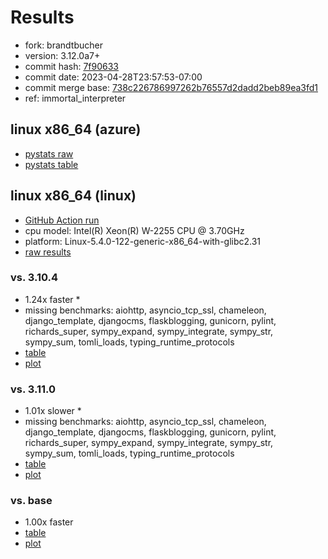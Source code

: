 # Results

- fork: brandtbucher
- version: 3.12.0a7+
- commit hash: [7f90633](https://github.com/brandtbucher/cpython/commit/7f90633)
- commit date: 2023-04-28T23:57:53-07:00
- commit merge base: [738c226786997262b76557d2dadd2beb89ea3fd1](https://github.com/brandtbucher/cpython/commit/738c226786997262b76557d2dadd2beb89ea3fd1)
- ref: immortal_interpreter

## linux x86_64 (azure)

- [pystats raw](bm-20230428-azure-x86_64-brandtbucher-immortal_interpreter-3.12.0a7%2B-7f90633-pystats.json)
- [pystats table](bm-20230428-azure-x86_64-brandtbucher-immortal_interpreter-3.12.0a7%2B-7f90633-pystats.md)

## linux x86_64 (linux)

- [GitHub Action run](https://github.com/faster-cpython/benchmarking/actions/runs/4837501205)
- cpu model: Intel(R) Xeon(R) W-2255 CPU @ 3.70GHz
- platform: Linux-5.4.0-122-generic-x86_64-with-glibc2.31
- [raw results](bm-20230428-linux-x86_64-brandtbucher-immortal_interpreter-3.12.0a7%2B-7f90633.json)

### vs. 3.10.4

- 1.24x faster \*
- missing benchmarks: aiohttp, asyncio_tcp_ssl, chameleon, django_template, djangocms, flaskblogging, gunicorn, pylint, richards_super, sympy_expand, sympy_integrate, sympy_str, sympy_sum, tomli_loads, typing_runtime_protocols
- [table](bm-20230428-linux-x86_64-brandtbucher-immortal_interpreter-3.12.0a7%2B-7f90633-vs-3.10.4.md)
- [plot](bm-20230428-linux-x86_64-brandtbucher-immortal_interpreter-3.12.0a7%2B-7f90633-vs-3.10.4.png)

### vs. 3.11.0

- 1.01x slower \*
- missing benchmarks: aiohttp, asyncio_tcp_ssl, chameleon, django_template, djangocms, flaskblogging, gunicorn, pylint, richards_super, sympy_expand, sympy_integrate, sympy_str, sympy_sum, tomli_loads, typing_runtime_protocols
- [table](bm-20230428-linux-x86_64-brandtbucher-immortal_interpreter-3.12.0a7%2B-7f90633-vs-3.11.0.md)
- [plot](bm-20230428-linux-x86_64-brandtbucher-immortal_interpreter-3.12.0a7%2B-7f90633-vs-3.11.0.png)

### vs. base

- 1.00x faster
- [table](bm-20230428-linux-x86_64-brandtbucher-immortal_interpreter-3.12.0a7%2B-7f90633-vs-base.md)
- [plot](bm-20230428-linux-x86_64-brandtbucher-immortal_interpreter-3.12.0a7%2B-7f90633-vs-base.png)

